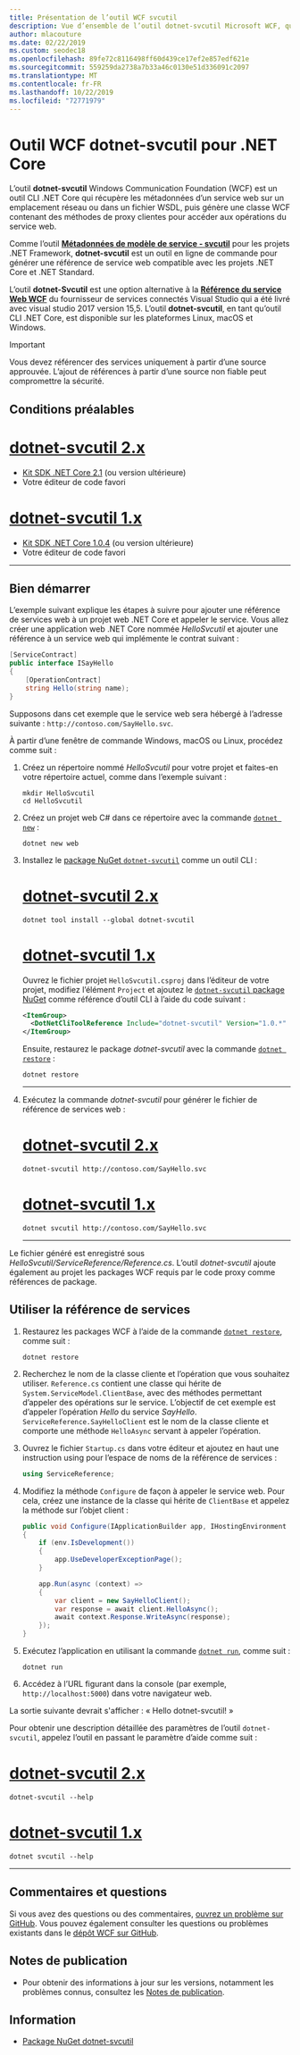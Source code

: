 ```yaml
---
title: Présentation de l’outil WCF svcutil
description: Vue d’ensemble de l’outil dotnet-svcutil Microsoft WCF, qui ajoute des fonctionnalités pour les projets .NET Core et ASP.NET Core, de manière similaire à l’outil svcutil WCF pour les projets .NET Framework.
author: mlacouture
ms.date: 02/22/2019
ms.custom: seodec18
ms.openlocfilehash: 89fe72c8116498ff60d439ce17ef2e857edf621e
ms.sourcegitcommit: 559259da2738a7b33a46c0130e51d336091c2097
ms.translationtype: MT
ms.contentlocale: fr-FR
ms.lasthandoff: 10/22/2019
ms.locfileid: "72771979"
---
```

# <a name="wcf-dotnet-svcutil-tool-for-net-core"></a>Outil WCF dotnet-svcutil pour .NET Core

L’outil **dotnet-svcutil** Windows Communication Foundation (WCF) est un outil CLI .NET Core qui récupère les métadonnées d’un service web sur un emplacement réseau ou dans un fichier WSDL, puis génère une classe WCF contenant des méthodes de proxy clientes pour accéder aux opérations du service web.

Comme l’outil [**Métadonnées de modèle de service - svcutil**](../../framework/wcf/servicemodel-metadata-utility-tool-svcutil-exe.md) pour les projets .NET Framework, **dotnet-svcutil** est un outil en ligne de commande pour générer une référence de service web compatible avec les projets .NET Core et .NET Standard.

L’outil **dotnet-Svcutil** est une option alternative à la [**Référence du service Web WCF**](wcf-web-service-reference-guide.md) du fournisseur de services connectés Visual Studio qui a été livré avec visual studio 2017 version 15,5. L’outil **dotnet-svcutil**, en tant qu’outil CLI .NET Core, est disponible sur les plateformes Linux, macOS et Windows.

> [!IMPORTANT]
> Vous devez référencer des services uniquement à partir d’une source approuvée. L’ajout de références à partir d’une source non fiable peut compromettre la sécurité.

## <a name="prerequisites"></a>Conditions préalables

<!-- markdownlint-disable MD025 -->

# <a name="dotnet-svcutil-2xtabdotnetsvcutil2x"></a>[dotnet-svcutil 2.x](#tab/dotnetsvcutil2x)

- [Kit SDK .NET Core 2.1](https://dotnet.microsoft.com/download) (ou version ultérieure)
- Votre éditeur de code favori

# <a name="dotnet-svcutil-1xtabdotnetsvcutil1x"></a>[dotnet-svcutil 1.x](#tab/dotnetsvcutil1x)

- [Kit SDK .NET Core 1.0.4](https://dotnet.microsoft.com/download) (ou version ultérieure)
- Votre éditeur de code favori

---

## <a name="getting-started"></a>Bien démarrer

L’exemple suivant explique les étapes à suivre pour ajouter une référence de services web à un projet web .NET Core et appeler le service. Vous allez créer une application web .NET Core nommée *HelloSvcutil* et ajouter une référence à un service web qui implémente le contrat suivant :

```csharp
[ServiceContract]
public interface ISayHello
{
    [OperationContract]
    string Hello(string name);
}
```

Supposons dans cet exemple que le service web sera hébergé à l’adresse suivante : `http://contoso.com/SayHello.svc`.

À partir d’une fenêtre de commande Windows, macOS ou Linux, procédez comme suit :

1. Créez un répertoire nommé _HelloSvcutil_ pour votre projet et faites-en votre répertoire actuel, comme dans l’exemple suivant :

    ```console
    mkdir HelloSvcutil
    cd HelloSvcutil
    ```

2. Créez un projet web C# dans ce répertoire avec la commande [`dotnet new`](../tools/dotnet-new.md) :

    ```dotnetcli
    dotnet new web
    ```

3. Installez le [package NuGet `dotnet-svcutil`](https://nuget.org/packages/dotnet-svcutil) comme un outil CLI :  <!-- markdownlint-disable MD023 -->
    # <a name="dotnet-svcutil-2xtabdotnetsvcutil2x"></a>[dotnet-svcutil 2.x](#tab/dotnetsvcutil2x)

    ```dotnetcli
    dotnet tool install --global dotnet-svcutil
    ```

    # <a name="dotnet-svcutil-1xtabdotnetsvcutil1x"></a>[dotnet-svcutil 1.x](#tab/dotnetsvcutil1x)
    Ouvrez le fichier projet `HelloSvcutil.csproj` dans l’éditeur de votre projet, modifiez l’élément `Project` et ajoutez le [`dotnet-svcutil` package NuGet](https://nuget.org/packages/dotnet-svcutil) comme référence d’outil CLI à l’aide du code suivant :

    ```xml
    <ItemGroup>
      <DotNetCliToolReference Include="dotnet-svcutil" Version="1.0.*" />
    </ItemGroup>
    ```

    Ensuite, restaurez le package _dotnet-svcutil_ avec la commande [`dotnet restore`](../tools/dotnet-restore.md) :

    ```dotnetcli
    dotnet restore
    ```

    ---

4. Exécutez la commande _dotnet-svcutil_ pour générer le fichier de référence de services web :

    # <a name="dotnet-svcutil-2xtabdotnetsvcutil2x"></a>[dotnet-svcutil 2.x](#tab/dotnetsvcutil2x)

    ```dotnetcli
    dotnet-svcutil http://contoso.com/SayHello.svc
    ```

    # <a name="dotnet-svcutil-1xtabdotnetsvcutil1x"></a>[dotnet-svcutil 1.x](#tab/dotnetsvcutil1x)

    ```dotnetcli
    dotnet svcutil http://contoso.com/SayHello.svc
    ```

    ---

Le fichier généré est enregistré sous _HelloSvcutil/ServiceReference/Reference.cs_. L’outil _dotnet-svcutil_ ajoute également au projet les packages WCF requis par le code proxy comme références de package.

## <a name="using-the-service-reference"></a>Utiliser la référence de services

1. Restaurez les packages WCF à l’aide de la commande [`dotnet restore`](../tools/dotnet-restore.md), comme suit :

    ```dotnetcli
    dotnet restore
    ```

2. Recherchez le nom de la classe cliente et l’opération que vous souhaitez utiliser. `Reference.cs` contient une classe qui hérite de `System.ServiceModel.ClientBase`, avec des méthodes permettant d’appeler des opérations sur le service. L’objectif de cet exemple est d’appeler l’opération _Hello_ du service _SayHello_. `ServiceReference.SayHelloClient` est le nom de la classe cliente et comporte une méthode `HelloAsync` servant à appeler l’opération.

3. Ouvrez le fichier `Startup.cs` dans votre éditeur et ajoutez en haut une instruction using pour l’espace de noms de la référence de services :

    ```csharp
    using ServiceReference;
    ```

4. Modifiez la méthode `Configure` de façon à appeler le service web. Pour cela, créez une instance de la classe qui hérite de `ClientBase` et appelez la méthode sur l’objet client :

    ```csharp
    public void Configure(IApplicationBuilder app, IHostingEnvironment env)
    {
        if (env.IsDevelopment())
        {
            app.UseDeveloperExceptionPage();
        }

        app.Run(async (context) =>
        {
            var client = new SayHelloClient();
            var response = await client.HelloAsync();
            await context.Response.WriteAsync(response);
        });
    }

    ```

5. Exécutez l’application en utilisant la commande [`dotnet run`](../tools/dotnet-run.md), comme suit :

    ```dotnetcli
    dotnet run
    ```

6. Accédez à l’URL figurant dans la console (par exemple, `http://localhost:5000`) dans votre navigateur web.

La sortie suivante devrait s'afficher : « Hello dotnet-svcutil! »

Pour obtenir une description détaillée des paramètres de l’outil `dotnet-svcutil`, appelez l’outil en passant le paramètre d’aide comme suit :
# <a name="dotnet-svcutil-2xtabdotnetsvcutil2x"></a>[dotnet-svcutil 2.x](#tab/dotnetsvcutil2x)

```dotnetcli
dotnet-svcutil --help
```

# <a name="dotnet-svcutil-1xtabdotnetsvcutil1x"></a>[dotnet-svcutil 1.x](#tab/dotnetsvcutil1x)

```dotnetcli
dotnet svcutil --help
```

---

## <a name="feedback--questions"></a>Commentaires et questions

Si vous avez des questions ou des commentaires, [ouvrez un problème sur GitHub](https://github.com/dotnet/wcf/issues/new). Vous pouvez également consulter les questions ou problèmes existants dans le [dépôt WCF sur GitHub](https://github.com/dotnet/wcf/issues?utf8=%E2%9C%93&q=is:issue%20label:tooling).

## <a name="release-notes"></a>Notes de publication

- Pour obtenir des informations à jour sur les versions, notamment les problèmes connus, consultez les [Notes de publication](https://github.com/dotnet/wcf/blob/master/release-notes/dotnet-svcutil-notes.md).

## <a name="information"></a>Information

- [Package NuGet dotnet-svcutil](https://nuget.org/packages/dotnet-svcutil)
